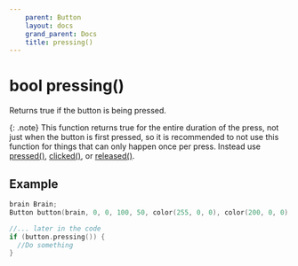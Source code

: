 ```yaml
---
    parent: Button
    layout: docs
    grand_parent: Docs
    title: pressing()
---
```


# bool pressing()

Returns true if the button is being pressed.

{: .note}
This function returns true for the entire duration of the press, not just when the button is first pressed, so it is recommended to not use this function for things that can only happen once per press. Instead use [pressed()](pressed.md), [clicked()](clicked.md), or [released()](released.md).

## Example

```cpp
brain Brain;
Button button(brain, 0, 0, 100, 50, color(255, 0, 0), color(200, 0, 0), "Click me!", 30, 20);

//... later in the code
if (button.pressing()) {
  //Do something
}
```
